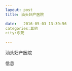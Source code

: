 ```yaml
--- 
layout: post 
title: 汕头妇产医院

date:   2016-05-03 13:39:56 
categories:其他  
city:东莞
  
--- 
```

   
汕头妇产医院

信息


